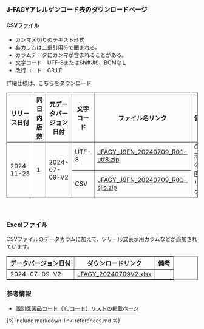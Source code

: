 
###  J-FAGYアレルゲンコード表のダウンロードページ

#### CSVファイル
  - カンマ区切りのテキスト形式
  - 各カラムは二重引用符で囲まれる。
  - カラムデータにカンマが含まれることがある。
  - 文字コード　UTF-8またはShiftJIS、BOMなし
  - 改行コード　CR LF

詳細仕様は、<a ref="download_files/JFAGY_J9FN_CSV_Format_v1.pdf">こちらをダウンロード</a>

<table border="1" class="table-page" style="border-collapse: collapse">
  <thead>
    <tr>
      <th>リリース日付</th>
      <th>同日内版数</th>
      <th>元データバージョン日付</th>
      <th>文字コード</th>
      <th>ファイル名リンク</th>
      <th>備考</th>
    </tr>
  </thead>
  <tbody>
    <tr>
      <td  rowspan="2">2024-11-25</td>
      <td  rowspan="2">1</td>
      <td  rowspan="2">2024-07-09-V2</td>
      <td>UTF-8</td>
      <td><A href="download_files/utf8/JFAGY_J9FN_20240709_R01-utf8.zip">JFAGY_J9FN_20240709_R01-utf8.zip</a></td>
      <td rowspan="2">CSV形式の初回リリース</td>
    </tr>
      <tr><td>CSV</td>
          <td><A href="download_files/sj/JFAGY_J9FN_20240709_R01-sjis.zip">JFAGY_J9FN_20240709_R01-sjis.zip</a></td>
      </tr>
  </tbody>
</table>

<br>

###  Excelファイル

CSVファイルのデータカラムに加えて、ツリー形式表示用カラムなどが追加されています。

<table border="1" class="table-page" style="border-collapse: collapse">
  <thead>
    <tr>
      <th>データバージョン日付</th>
      <th>ダウンロードリンク</th>
      <th>備考</th>
    </tr>
  </thead>
  <tbody>
    <tr>
      <td>2024-07-09-V2</td>
      <td><A href="download_files/JFAGY_20240709V2.xlsx">JFAGY_20240709V2.xlsx</a></td>
      <td></td>
    </tr>
  </tbody>
</table>


###  参考情報
  - [個別医薬品コード（YJコード）リストの掲載ページ](http://www.capstandard.jp/)


      


{% include markdown-link-references.md %}